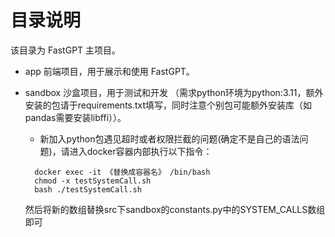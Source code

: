 # 目录说明

该目录为 FastGPT 主项目。

- app 前端项目，用于展示和使用 FastGPT。
- sandbox 沙盒项目，用于测试和开发 （需求python环境为python:3.11，额外安装的包请于requirements.txt填写，同时注意个别包可能额外安装库（如pandas需要安装libffi））。
  - 新加入python包遇见超时或者权限拦截的问题(确定不是自己的语法问题)，请进入docker容器内部执行以下指令：

  ```shell
    docker exec -it 《替换成容器名》 /bin/bash
    chmod -x testSystemCall.sh
    bash ./testSystemCall.sh
  ```
  
    然后将新的数组替换src下sandbox的constants.py中的SYSTEM_CALLS数组即可


